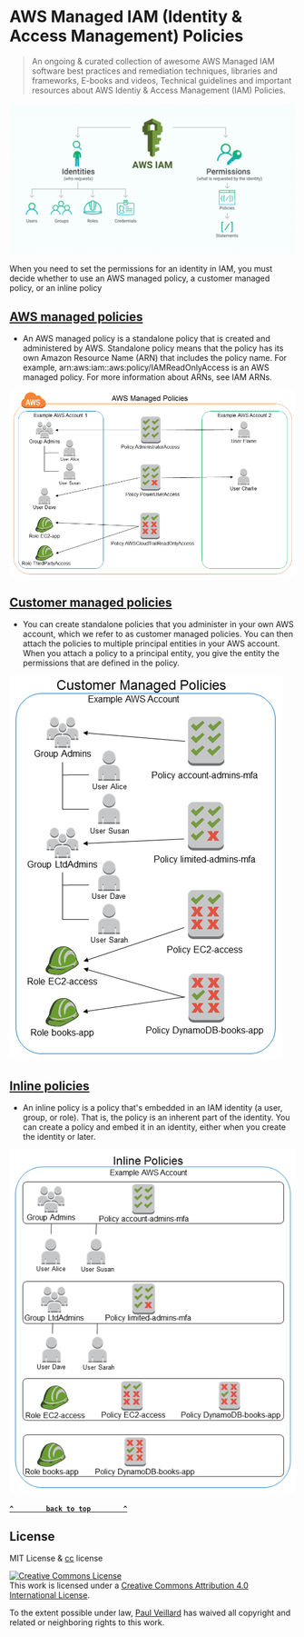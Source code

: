 # AWS Managed IAM (Identity & Access Management) Policies

> An ongoing & curated collection of awesome AWS Managed IAM software best practices and remediation techniques, libraries and frameworks, E-books and videos, Technical guidelines and important resources about AWS Identiy & Access Management (IAM) Policies.


![image](https://github.com/paulveillard/cybersecurity-aws-managed-policies/blob/main/img/aws_iam.png)


When you need to set the permissions for an identity in IAM, you must decide whether to use an AWS managed policy, a customer managed policy, or an inline policy


## [AWS managed policies](https://docs.aws.amazon.com/IAM/latest/UserGuide/access_policies_managed-vs-inline.html)
 - An AWS managed policy is a standalone policy that is created and administered by AWS. Standalone policy means that the policy has its own Amazon Resource Name (ARN) that includes the policy name. For example, arn:aws:iam::aws:policy/IAMReadOnlyAccess is an AWS managed policy. For more information about ARNs, see IAM ARNs.

![managed](https://github.com/paulveillard/cybersecurity-aws-managed-policies/blob/main/img/policies-aws-managed-policies.diagram.png)

## [Customer managed policies](https://docs.aws.amazon.com/IAM/latest/UserGuide/access_policies_managed-vs-inline.html)
-  You can create standalone policies that you administer in your own AWS account, which we refer to as customer managed policies. You can then attach the policies to multiple principal entities in your AWS account. When you attach a policy to a principal entity, you give the entity the permissions that are defined in the policy.

![Customer](https://github.com/paulveillard/cybersecurity-aws-managed-policies/blob/main/img/policies-customer-managed-policies.diagram.png)

## [Inline policies](https://docs.aws.amazon.com/IAM/latest/UserGuide/access_policies_managed-vs-inline.html)
- An inline policy is a policy that's embedded in an IAM identity (a user, group, or role). That is, the policy is an inherent part of the identity. You can create a policy and embed it in an identity, either when you create the identity or later.

![Inline](https://github.com/paulveillard/cybersecurity-aws-managed-policies/blob/main/img/policies-inline-policies.diagram.png)


**[`^        back to top        ^`](#)**

## License
MIT License & [cc](https://creativecommons.org/licenses/by/4.0/) license

<a rel="license" href="http://creativecommons.org/licenses/by/4.0/"><img alt="Creative Commons License" style="border-width:0" src="https://i.creativecommons.org/l/by/4.0/88x31.png" /></a><br />This work is licensed under a <a rel="license" href="http://creativecommons.org/licenses/by/4.0/">Creative Commons Attribution 4.0 International License</a>.

To the extent possible under law, [Paul Veillard](https://github.com/paulveillard/) has waived all copyright and related or neighboring rights to this work.
